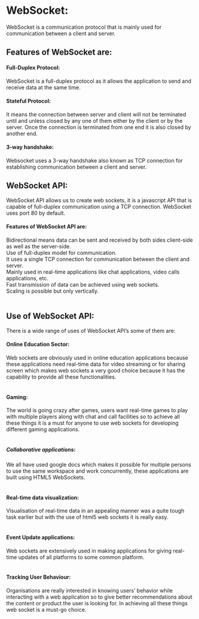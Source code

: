 # WebSocket:
WebSocket is a communication protocol that is mainly used for communication between a client and server.

## Features of WebSocket are:
#### Full-Duplex Protocol:
WebSocket is a full-duplex protocol as it allows the application to send and receive data at the same time.

#### Stateful Protocol: 
It means the connection between server and client will not be terminated until and unless closed by any one of them either by the client or by the server. Once the connection is terminated from one end it is also closed by another end.

#### 3-way handshake: 
Websocket uses a 3-way handshake also known as TCP connection for establishing communication between a client and server.

## WebSocket API: 
WebSocket API allows us to create web sockets, it is a javascript API that is capable of full-duplex communication using a TCP connection. WebSocket uses port 80 by default.

#### Features of WebSocket API are:
Bidirectional means data can be sent and received by both sides client-side as well as the server-side.<br>
Use of full-duplex model for communication.<br>
It uses a single TCP connection for communication between the client and server.<br>
Mainly used in real-time applications like chat applications, video calls applications, etc.<br>
Fast transmission of data can be achieved using web sockets.<br>
Scaling is possible but only vertically.<br><br>

## Use of WebSocket API: 
There is a wide range of uses of WebSocket API’s some of them are:

#### Online Education Sector: 
Web sockets are obviously used in online education applications because these applications need real-time data for video streaming or for sharing screen which makes web sockets a very good choice because it has the capability to provide all these functionalities.<br><br>
#### Gaming:
The world is going crazy after games, users want real-time games to play with multiple players along with chat and call facilities so to achieve all these things it is a must for anyone to use web sockets for developing different gaming applications. <br><br>
##### Collaborative applications: 
We all have used google docs which makes it possible for multiple persons to use the same workspace and work concurrently, these applications are built using HTML5 WebSockets.<br><br>
#### Real-time data visualization: 
Visualisation of real-time data in an appealing manner was a quite tough task earlier but with the use of html5 web sockets it is really easy.<br><br>
#### Event Update applications:
Web sockets are extensively used in making applications for giving real-time updates of all platforms to some common platform.<br><br>
#### Tracking User Behaviour: 
Organisations are really interested in knowing users’ behavior while interacting with a web application so to give better recommendations about the content or product the user is looking for. In achieving all these things web socket is a must-go choice.